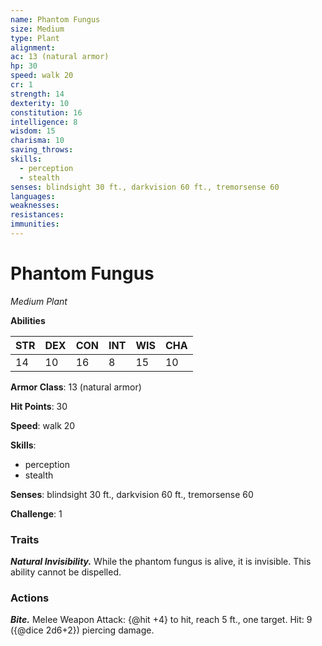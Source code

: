 ```yaml
---
name: Phantom Fungus
size: Medium
type: Plant
alignment: 
ac: 13 (natural armor)
hp: 30
speed: walk 20
cr: 1
strength: 14
dexterity: 10
constitution: 16
intelligence: 8
wisdom: 15
charisma: 10
saving_throws:
skills:
  - perception
  - stealth
senses: blindsight 30 ft., darkvision 60 ft., tremorsense 60
languages:
weaknesses:
resistances:
immunities:
---
```


# Phantom Fungus

*Medium Plant*

**Abilities**

| STR | DEX | CON | INT | WIS | CHA |
| --- | --- | --- | --- | --- | --- |
| 14 | 10 | 16 | 8 | 15 | 10 |

**Armor Class**: 13 (natural armor)

**Hit Points**: 30

**Speed**: walk 20

**Skills**:
  - perception
  - stealth

**Senses**: blindsight 30 ft., darkvision 60 ft., tremorsense 60

**Challenge**: 1

### Traits
***Natural Invisibility.*** While the phantom fungus is alive, it is invisible. This ability cannot be dispelled.

### Actions
***Bite.*** Melee Weapon Attack: {@hit +4} to hit, reach 5 ft., one target. Hit: 9 ({@dice 2d6+2}) piercing damage.

